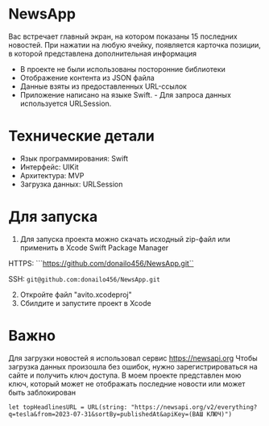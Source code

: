 # NewsApp
  Вас встречает главный экран, на котором показаны 15 последних новостей. При нажатии на любую ячейку, появляется карточка позиции, в которой представлена дополнительная информация

  - В проекте не были использованы посторонние библиотеки
  - Отображение контента из JSON файла
  - Данные взяты из предоставленных URL-ссылок
  - Приложение написано на языке Swift.
  - Для запроса данных используется URLSession.

# Технические детали 
- Язык программирования: Swift
- Интерфейс: UIKit
- Архитектура: MVP
- Загрузка данных: URLSession

# Для запуска
  1. Для запуска проекта можно скачать исходный zip-файл или применить в Xcode Swift Package Manager

  HTTPS: ```https://github.com/donailo456/NewsApp.git``
  
  SSH: ```git@github.com:donailo456/NewsApp.git```

  2. Откройте файл "avito.xcodeproj"
  3. Сбилдите и запустите проект в Xcode


# Важно 

  Для загрузки новостей я использовал сервис https://newsapi.org
  Чтобы загрузка данных произошла без ошибок, нужно зарегистрироваться на сайте и получить ключ доступа. В моем проекте представлен мою ключ, который может не отображать последние новости или может быть заблокирован
  
```
let topHeadlinesURL = URL(string: "https://newsapi.org/v2/everything?q=tesla&from=2023-07-31&sortBy=publishedAt&apiKey=(ВАШ КЛЮЧ)")
```

